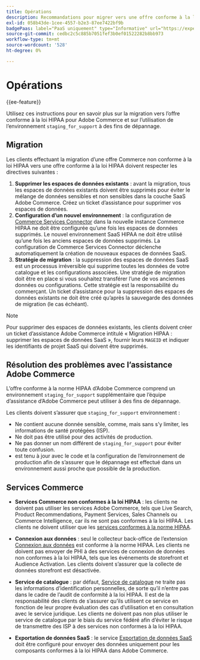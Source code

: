 ```yaml
---
title: Opérations
description: Recommandations pour migrer vers une offre conforme à la loi HIPAA et utiliser l’environnement d’évaluation secondaire à des fins de dépannage.
exl-id: 058b43de-1cee-4557-b2e3-87ee7422bf9b
badgePaas: label="PaaS uniquement" type="Informative" url="https://experienceleague.adobe.com/en/docs/commerce/user-guides/product-solutions" tooltip="S’applique uniquement aux projets Adobe Commerce on Cloud (infrastructure PaaS gérée par Adobe) et aux projets On-premise."
source-git-commit: cedbc2c5c885b7051fef3b0ef01522282b8bb973
workflow-type: tm+mt
source-wordcount: '528'
ht-degree: 0%

---
```


# Opérations

{{ee-feature}}

Utilisez ces instructions pour en savoir plus sur la migration vers l’offre conforme à la loi HIPAA pour Adobe Commerce et sur l’utilisation de l’environnement `staging_for_support` à des fins de dépannage.

## Migration

Les clients effectuant la migration d’une offre Commerce non conforme à la loi HIPAA vers une offre conforme à la loi HIPAA doivent respecter les directives suivantes :

1. **Supprimer les espaces de données existants** : avant la migration, tous les espaces de données existants doivent être supprimés pour éviter le mélange de données sensibles et non sensibles dans la couche SaaS Adobe Commerce. Créez un ticket d’assistance pour supprimer vos espaces de données.
1. **Configuration d’un nouvel environnement** : la configuration de [Commerce Services Connector](https://experienceleague.adobe.com/en/docs/commerce/user-guides/integration-services/saas) dans la nouvelle instance Commerce HIPAA ne doit être configurée qu’une fois les espaces de données supprimés. Le nouvel environnement SaaS HIPAA ne doit être utilisé qu’une fois les anciens espaces de données supprimés. La configuration de Commerce Services Connector déclenche automatiquement la création de nouveaux espaces de données SaaS.
1. **Stratégie de migration** : la suppression des espaces de données SaaS est un processus irréversible qui supprime toutes les données de votre catalogue et les configurations associées. Une stratégie de migration doit être en place si vous souhaitez transférer l’une de vos anciennes données ou configurations. Cette stratégie est la responsabilité du commerçant. Un ticket d’assistance pour la suppression des espaces de données existants ne doit être créé qu’après la sauvegarde des données de migration (le cas échéant).

>[!NOTE]
>Pour supprimer des espaces de données existants, les clients doivent créer un ticket d’assistance Adobe Commerce intitulé « Migration HIPAA : supprimer les espaces de données SaaS », fournir leurs `MAGEID` et indiquer les identifiants de projet SaaS qui doivent être supprimés.

## Résolution des problèmes avec l’assistance Adobe Commerce

L’offre conforme à la norme HIPAA d’Adobe Commerce comprend un environnement `staging_for_support` supplémentaire que l’équipe d’assistance d’Adobe Commerce peut utiliser à des fins de dépannage.

Les clients doivent s’assurer que `staging_for_support` environnement :

- Ne contient aucune donnée sensible, comme, mais sans s’y limiter, les informations de santé protégées (ISP).
- Ne doit pas être utilisé pour des activités de production.
- Ne pas donner un nom différent de `staging_for_support` pour éviter toute confusion.
- est tenu à jour avec le code et la configuration de l’environnement de production afin de s’assurer que le dépannage est effectué dans un environnement aussi proche que possible de la production.

## Services Commerce

- **Services Commerce non conformes à la loi HIPAA** : les clients ne doivent pas utiliser les services Adobe Commerce, tels que Live Search, Product Recommendations, Payment Services, Sales Channels ou Commerce Intelligence, car ils ne sont pas conformes à la loi HIPAA. Les clients ne doivent utiliser que les [services conformes à la norme HIPAA](overview.md).

- **Connexion aux données** : seul le collecteur back-office de l’extension [Connexion aux données](https://experienceleague.adobe.com/en/docs/commerce/data-connection/overview) est conforme à la norme HIPAA. Les clients ne doivent pas envoyer de PHI à des services de connexion de données non conformes à la loi HIPAA, tels que les événements de storefront et Audience Activation. Les clients doivent s’assurer que la collecte de données storefront est désactivée.

- **Service de catalogue** : par défaut, [Service de catalogue](https://experienceleague.adobe.com/en/docs/commerce/catalog-service/overview) ne traite pas les informations d’identification personnelles, de sorte qu’il n’entre pas dans le cadre de l’audit de conformité à la loi HIPAA. Il est de la responsabilité des clients de s’assurer qu’ils utilisent ce service en fonction de leur propre évaluation des cas d’utilisation et en consultation avec le service juridique. Les clients ne doivent pas non plus utiliser le service de catalogue par le biais du service fédéré afin d’éviter le risque de transmettre des ISP à des services non conformes à la loi HIPAA.

- **Exportation de données SaaS** : le service [Exportation de données SaaS](https://experienceleague.adobe.com/en/docs/commerce/saas-data-export/overview) doit être configuré pour envoyer des données uniquement pour les composants conformes à la loi HIPAA dans Adobe Commerce.
